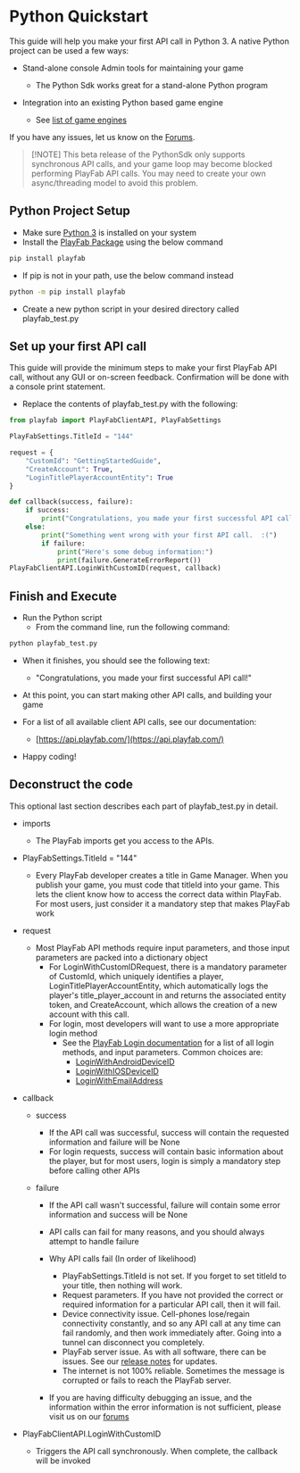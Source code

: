 # Python Quickstart

This guide will help you make your first API call in Python 3. A native Python project can be used a few ways:

- Stand-alone console Admin tools for maintaining your game
  - The Python Sdk works great for a stand-alone Python program
  
- Integration into an existing Python based game engine
  - See [list of game engines](https://wiki.python.org/moin/PythonGameLibraries)

If you have any issues, let us know on the [Forums](https://community.playfab.com/index.html).

> [!NOTE] This beta release of the PythonSdk only supports synchronous API calls, and your game loop may become blocked performing PlayFab API calls. You may need to create your own async/threading model to avoid this problem.

## Python Project Setup

- Make sure [Python 3](https://www.python.org/downloads/) is installed on your system
- Install the [PlayFab Package](https://pypi.org/project/playfab/) using the below command

```cmd
pip install playfab
```

- If pip is not in your path, use the below command instead

```cmd
python -m pip install playfab
```

- Create a new python script in your desired directory called playfab_test.py

## Set up your first API call

This guide will provide the minimum steps to make your first PlayFab API call, without any GUI or on-screen feedback. Confirmation will be done with a console print statement.

- Replace the contents of playfab_test.py with the following:

```python
from playfab import PlayFabClientAPI, PlayFabSettings

PlayFabSettings.TitleId = "144"

request = {
	"CustomId": "GettingStartedGuide",
	"CreateAccount": True,
	"LoginTitlePlayerAccountEntity": True
}

def callback(success, failure):
	if success:
		print("Congratulations, you made your first successful API call!")
	else:
		print("Something went wrong with your first API call.  :(")
		if failure:
			print("Here's some debug information:")
			print(failure.GenerateErrorReport()) 
PlayFabClientAPI.LoginWithCustomID(request, callback)
```

## Finish and Execute

- Run the Python script
  - From the command line, run the following command:

```cmd
python playfab_test.py
```

- When it finishes, you should see the following text:
  - "Congratulations, you made your first successful API call!"
  
- At this point, you can start making other API calls, and building your game
- For a list of all available client API calls, see our documentation:
  - [https://api.playfab.com/](https://api.playfab.com/)

- Happy coding!

## Deconstruct the code

This optional last section describes each part of playfab_test.py in detail.

- imports
  - The PlayFab imports get you access to the APIs.

- PlayFabSettings.TitleId = "144"
  - Every PlayFab developer creates a title in Game Manager. When you publish your game, you must code that titleId into your game. This lets the client know how to access the correct data within PlayFab. For most users, just consider it a mandatory step that makes PlayFab work

- request
  - Most PlayFab API methods require input parameters, and those input parameters are packed into a dictionary object
    - For LoginWithCustomIDRequest, there is a mandatory parameter of CustomId, which uniquely identifies a player, LoginTitlePlayerAccountEntity, which automatically logs the player's title_player_account in and returns the associated entity token, and CreateAccount, which allows the creation of a new account with this call.
    - For login, most developers will want to use a more appropriate login method
      - See the [PlayFab Login documentation](https://api.playfab.com/documentation/Client#Authentication) for a list of all login methods, and input parameters. Common choices are:
        - [LoginWithAndroidDeviceID](https://api.playfab.com/documentation/Client/method/LoginWithAndroidDeviceID)
        - [LoginWithIOSDeviceID](https://api.playfab.com/documentation/Client/method/LoginWithIOSDeviceID)
        - [LoginWithEmailAddress](https://api.playfab.com/documentation/Client/method/LoginWithEmailAddress)

- callback
  - success
    - If the API call was successful, success will contain the requested information and failure will be None
    - For login requests, success will contain basic information about the player, but for most users, login is simply a mandatory step before calling other APIs

  - failure
    - If the API call wasn't successful, failure will contain some error information and success will be None
    - API calls can fail for many reasons, and you should always attempt to handle failure
    - Why API calls fail (In order of likelihood)
      - PlayFabSettings.TitleId is not set. If you forget to set titleId to your title, then nothing will work.
      - Request parameters. If you have not provided the correct or required information for a particular API call, then it will fail. 
      - Device connectivity issue. Cell-phones lose/regain connectivity constantly, and so any API call at any time can fail randomly, and then work immediately after. Going into a tunnel can disconnect you completely.
      - PlayFab server issue. As with all software, there can be issues. See our [release notes](https://api.playfab.com/releaseNotes/) for updates.
      - The internet is not 100% reliable. Sometimes the message is corrupted or fails to reach the PlayFab server.
  
    - If you are having difficulty debugging an issue, and the information within the error information is not sufficient, please visit us on our [forums](https://community.playfab.com/index.html)

- PlayFabClientAPI.LoginWithCustomID
  - Triggers the API call synchronously. When complete, the callback will be invoked
